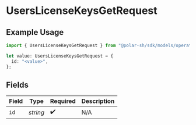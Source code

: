 # UsersLicenseKeysGetRequest

## Example Usage

```typescript
import { UsersLicenseKeysGetRequest } from "@polar-sh/sdk/models/operations";

let value: UsersLicenseKeysGetRequest = {
  id: "<value>",
};
```

## Fields

| Field              | Type               | Required           | Description        |
| ------------------ | ------------------ | ------------------ | ------------------ |
| `id`               | *string*           | :heavy_check_mark: | N/A                |